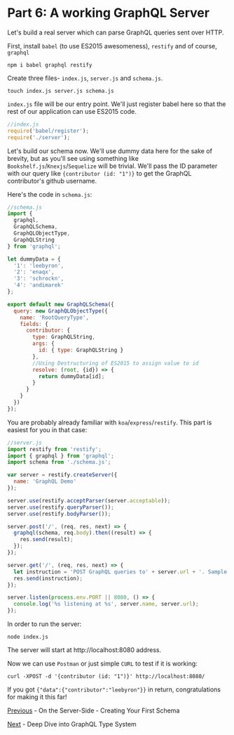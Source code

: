 # Part 6: A working GraphQL Server

Let's build a real server which can parse GraphQL queries sent over HTTP.

First, install `babel` (to use ES2015 awesomeness), `restify` and of course, `graphql`

```
npm i babel graphql restify
```

Create three files- `index.js`, `server.js` and `schema.js`.

```
touch index.js server.js schema.js
```

`index.js` file will be our entry point. We'll just register babel here so that the rest of our application can use ES2015 code.

```js
//index.js
require('babel/register');
require('./server');
```

Let's build our schema now. We'll use dummy data here for the sake of brevity, but as you'll see using something like `Bookshelf.js`/`Knexjs`/`Sequelize` will be trivial. We'll pass the ID parameter with our query like `{contributor (id: "1")}` to get the GraphQL contributor's github username.

Here's the code in `schema.js`:

```js
//schema.js
import {
  graphql,
  GraphQLSchema,
  GraphQLObjectType,
  GraphQLString
} from 'graphql';

let dummyData = {
  '1': 'leebyron',
  '2': 'enaqx',
  '3': 'schrockn',
  '4': 'andimarek'
};

export default new GraphQLSchema({
  query: new GraphQLObjectType({
    name: 'RootQueryType',
    fields: {
      contributor: {
        type: GraphQLString,
        args: {
          id: { type: GraphQLString }
        },
        //Using Destructuring of ES2015 to assign value to id
        resolve: (root, {id}) => {
          return dummyData[id];
        }
      }
    }
  })
});
```
You are probably already familiar with `koa`/`express`/`restify`.  This part is easiest for you in that case:

```js
//server.js
import restify from 'restify';
import { graphql } from 'graphql';
import schema from './schema.js';

var server = restify.createServer({
  name: 'GraphQL Demo'
});

server.use(restify.acceptParser(server.acceptable));
server.use(restify.queryParser());
server.use(restify.bodyParser());

server.post('/', (req, res, next) => {
  graphql(schema, req.body).then((result) => {
    res.send(result);
  });
});

server.get('/', (req, res, next) => {
  let instruction = 'POST GraphQL queries to' + server.url + '. Sample query: {contributor (id: "1")}';
  res.send(instruction);
});

server.listen(process.env.PORT || 8080, () => {
  console.log('%s listening at %s', server.name, server.url);
});
```

In order to run the server:

```
node index.js
```

The server will start at http://localhost:8080 address.

Now we can use `Postman` or just simple `CURL` to test if it is working:

```
curl -XPOST -d '{contributor (id: "1")}' http://localhost:8080/
```

If you got `{"data":{"contributor":"leebyron"}}` in return, congratulations for making it this far!

[Previous](5.%20On%20the%20Server-Side%20-%20Creating%20Your%20First%20Schema.md) - On the Server-Side - Creating Your First Schema

[Next](7.%20Deep%20Dive%20into%20GraphQL%20Type%20System.md) - Deep Dive into GraphQL Type System
